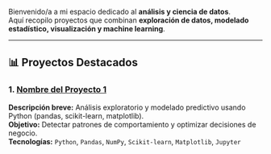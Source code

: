 Bienvenido/a a mi espacio dedicado al **análisis y ciencia de datos**.  
Aquí recopilo proyectos que combinan **exploración de datos, modelado estadístico, visualización y machine learning**.

---

## 📊 Proyectos Destacados

### 1. [Nombre del Proyecto 1](./project_1/)
**Descripción breve:** Análisis exploratorio y modelado predictivo usando Python (pandas, scikit-learn, matplotlib).  
**Objetivo:** Detectar patrones de comportamiento y optimizar decisiones de negocio.  
**Tecnologías:** `Python`, `Pandas`, `NumPy`, `Scikit-learn`, `Matplotlib`, `Jupyter`
